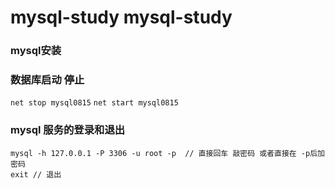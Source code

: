 # mysql-study  mysql-study
### mysql安装

### 数据库启动 停止
`net stop mysql0815`
`net start mysql0815`

### mysql 服务的登录和退出
```
mysql -h 127.0.0.1 -P 3306 -u root -p  // 直接回车 敲密码 或者直接在 -p后加密码
exit // 退出
```
